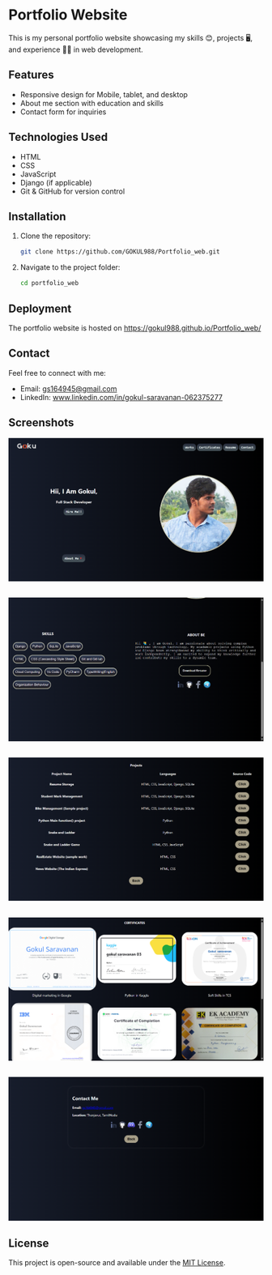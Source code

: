 # Portfolio Website

This is my personal portfolio website showcasing my skills 😊, projects 🖥️, and experience 👨‍💻 in web development.

## Features
- Responsive design for Mobile, tablet, and desktop
- About me section with education and skills
- Contact form for inquiries

## Technologies Used
- HTML
- CSS 
- JavaScript
- Django (if applicable)
- Git & GitHub for version control

## Installation
1. Clone the repository:
   ```bash
   git clone https://github.com/GOKUL988/Portfolio_web.git
   ```
2. Navigate to the project folder:
   ```bash
   cd portfolio_web
   ```

## Deployment
The portfolio website is hosted on https://gokul988.github.io/Portfolio_web/

## Contact
Feel free to connect with me:
- Email: gs164945@gmail.com
- LinkedIn: www.linkedin.com/in/gokul-saravanan-062375277

## Screenshots
![Image 1](screenshots/port1.png)
##
![Image 2](screenshots/port2.png)
##
![Image 3](screenshots/port3.png)
##
![Image 4](screenshots/port4.png)
##
![Image 5](screenshots/port5.png)

## License
This project is open-source and available under the [MIT License](LICENSE).



